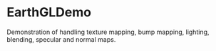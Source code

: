 # EarthGLDemo
Demonstration of handling texture mapping, bump mapping, lighting, blending, specular and normal maps.
